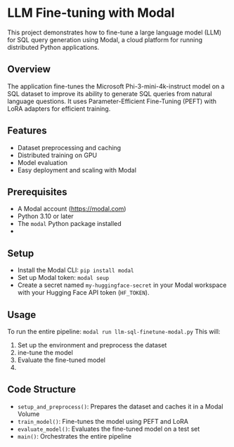 # LLM Fine-tuning with Modal

This project demonstrates how to fine-tune a large language model (LLM) for SQL query generation using Modal, a cloud platform for running distributed Python applications.

## Overview
The application fine-tunes the Microsoft Phi-3-mini-4k-instruct model on a SQL dataset to improve its ability to generate SQL queries from natural language questions. It uses Parameter-Efficient Fine-Tuning (PEFT) with LoRA adapters for efficient training.

## Features
- Dataset preprocessing and caching
- Distributed training on GPU
- Model evaluation
- Easy deployment and scaling with Modal
## Prerequisites

- A Modal account (https://modal.com)
- Python 3.10 or later
- The `modal` Python package installed
- 
## Setup
- Install the Modal CLI:
`pip install modal`
- Set up Modal token:
`modal seup`
- Create a secret named `my-huggingface-secret` in your Modal workspace with your Hugging Face API token (`HF_TOKEN`).

## Usage
To run the entire pipeline:
`modal run llm-sql-finetune-modal.py`
This will:
1. Set up the environment and preprocess the dataset
2. ine-tune the model
3. Evaluate the fine-tuned model
4. 
## Code Structure
- `setup_and_preprocess()`: Prepares the dataset and caches it in a Modal Volume
- `train_model()`: Fine-tunes the model using PEFT and LoRA
- `evaluate_model()`: Evaluates the fine-tuned model on a test set
- `main()`: Orchestrates the entire pipeline

